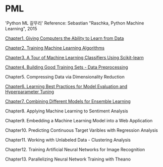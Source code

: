 # PML
'Python ML 갈무리' 
Reference: Sebastian "Raschka, Python Machine Learning", 2015

<a href="https://htmlpreview.github.io/?https://github.com/notyetend/PML/blob/master/notes/PythonMachineLearning_Chapter01.html">Chapter1. Giving Computers the Ability to Learn from Data</a>

<a href="https://htmlpreview.github.io/?https://github.com/notyetend/PML/blob/master/notes/PythonMachineLearning_Chapter02.html">Chapter2. Training Machine Learning Algorithms</a>

<a href="https://htmlpreview.github.io/?https://github.com/notyetend/PML/blob/master/notes/PythonMachineLearning_Chapter03.html">Chapter3. A Tour of Machine Learning Classifiers Using Scikit-learn</a>

<a href="https://htmlpreview.github.io/?https://github.com/notyetend/PML/blob/master/notes/PythonMachineLearning_Chapter04.html">Chapter4. Building Good Training Sets - Data Preprocessing</a>

Chapter5. Compressing Data via Dimensionality Reduction

<a href="https://htmlpreview.github.io/?https://github.com/notyetend/PML/blob/master/notes/PythonMachineLearning_Chapter06.html">Chapter6. Learning Best Practices for Model Evaluation and Hyperparameter Tuning</a>

<a href="https://htmlpreview.github.io/?https://github.com/notyetend/PML/blob/master/notes/PythonMachineLearning_Chapter07.html">Chapter7. Combining Different Models for Ensemble Learning</a>

Chapter8. Applying Machine Learning to Sentiment Analysis

Chapter9. Embedding a Machine Learning Model into a Web Application

Chapter10. Predicting Continuous Target Varibles with Regression Analysis

Chapter11. Working with Unlabeled Data - Clustering Analysis

Chapter12. Training Artificial Neural Networks for Image Recognition

Chapter13. Parallelizing Neural Network Training with Theano
